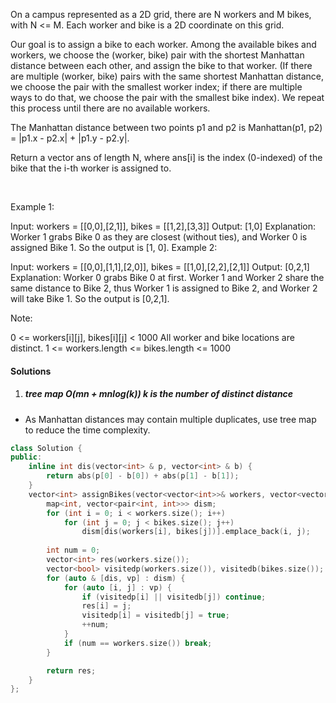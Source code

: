 On a campus represented as a 2D grid, there are N workers and M bikes, with N <= M. Each worker and bike is a 2D coordinate on this grid.

Our goal is to assign a bike to each worker. Among the available bikes and workers, we choose the (worker, bike) pair with the shortest Manhattan distance between each other, and assign the bike to that worker. (If there are multiple (worker, bike) pairs with the same shortest Manhattan distance, we choose the pair with the smallest worker index; if there are multiple ways to do that, we choose the pair with the smallest bike index). We repeat this process until there are no available workers.

The Manhattan distance between two points p1 and p2 is Manhattan(p1, p2) = |p1.x - p2.x| + |p1.y - p2.y|.

Return a vector ans of length N, where ans[i] is the index (0-indexed) of the bike that the i-th worker is assigned to.

 

Example 1:



Input: workers = [[0,0],[2,1]], bikes = [[1,2],[3,3]]
Output: [1,0]
Explanation: 
Worker 1 grabs Bike 0 as they are closest (without ties), and Worker 0 is assigned Bike 1. So the output is [1, 0].
Example 2:



Input: workers = [[0,0],[1,1],[2,0]], bikes = [[1,0],[2,2],[2,1]]
Output: [0,2,1]
Explanation: 
Worker 0 grabs Bike 0 at first. Worker 1 and Worker 2 share the same distance to Bike 2, thus Worker 1 is assigned to Bike 2, and Worker 2 will take Bike 1. So the output is [0,2,1].
 

Note:

0 <= workers[i][j], bikes[i][j] < 1000
All worker and bike locations are distinct.
1 <= workers.length <= bikes.length <= 1000

#### Solutions

1. ##### tree map O(mn +  mnlog(k)) k is the number of distinct distance

- As Manhattan distances may contain multiple duplicates, use tree map to reduce the time complexity.

```c++
class Solution {
public:
    inline int dis(vector<int> & p, vector<int> & b) {
        return abs(p[0] - b[0]) + abs(p[1] - b[1]);
    }
    vector<int> assignBikes(vector<vector<int>>& workers, vector<vector<int>>& bikes) {
        map<int, vector<pair<int, int>>> dism;
        for (int i = 0; i < workers.size(); i++)
            for (int j = 0; j < bikes.size(); j++)
                dism[dis(workers[i], bikes[j])].emplace_back(i, j);
        
        int num = 0;
        vector<int> res(workers.size());
        vector<bool> visitedp(workers.size()), visitedb(bikes.size());
        for (auto & [dis, vp] : dism) {
            for (auto [i, j] : vp) {
                if (visitedp[i] || visitedb[j]) continue;
                res[i] = j;
                visitedp[i] = visitedb[j] = true;
                ++num;
            }
            if (num == workers.size()) break;
        }

        return res;
    }
};


```